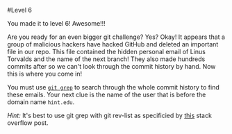 #Level 6

You made it to level 6! Awesome!!!

Are you ready for an even bigger git challenge? Yes? Okay!
It appears that a group of malicious hackers have hacked GitHub and deleted an important file in our repo.
This file contained the hidden personal email of Linus Torvalds and the name of the next branch!
They also made hundreds commits after so we can't look through the commit history by hand.
Now this is where you come in!

You must use [```git grep```](http://git-scm.com/docs/git-grep) to search through the whole commit history to find these emails.
Your next clue is the name of the user that is before the domain name ```hint.edu```.

*Hint:* It's best to use git grep with git rev-list as specificied by [this](http://stackoverflow.com/questions/2928584/how-to-grep-search-committed-code-in-the-git-history) stack overflow post.
